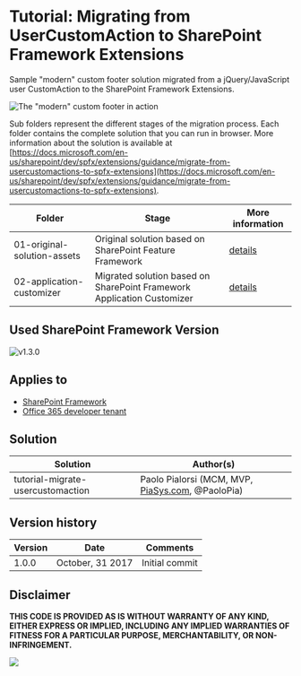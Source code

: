 # Tutorial: Migrating from UserCustomAction to SharePoint Framework Extensions

Sample "modern" custom footer solution migrated from a jQuery/JavaScript user CustomAction to the SharePoint Framework Extensions.

![The "modern" custom footer in action](../images/spfx-react-custom-footer-output.png)

Sub folders represent the different stages of the migration process. Each folder contains the complete solution that you can run in browser. More information about the solution is available at [https://docs.microsoft.com/en-us/sharepoint/dev/spfx/extensions/guidance/migrate-from-usercustomactions-to-spfx-extensions](https://docs.microsoft.com/en-us/sharepoint/dev/spfx/extensions/guidance/migrate-from-usercustomactions-to-spfx-extensions).

| Folder | Stage | More information
| ------------- | ------------- | ------------- |
| 01-original-solution-assets | Original solution based on SharePoint Feature Framework | [details](https://docs.microsoft.com/en-us/sharepoint/dev/spfx/extensions/guidance/migrate-from-usercustomactions-to-spfx-extensions)
| 02-application-customizer | Migrated solution based on SharePoint Framework Application Customizer | [details](https://docs.microsoft.com/en-us/sharepoint/dev/spfx/extensions/guidance/migrate-from-usercustomactions-to-spfx-extensions)

## Used SharePoint Framework Version
![v1.3.0](https://img.shields.io/badge/SPFx-v1.3.0-green.svg)

## Applies to

* [SharePoint Framework](http://dev.office.com/sharepoint/docs/spfx/sharepoint-framework-overview)
* [Office 365 developer tenant](http://dev.office.com/sharepoint/docs/spfx/set-up-your-developer-tenant)

## Solution

| Solution  | Author(s) |
| ------------- | ------------- |
| tutorial-migrate-usercustomaction  | Paolo Pialorsi (MCM, MVP, [PiaSys.com](https://piasys.com), @PaoloPia)

## Version history

| Version  | Date | Comments |
| ------------- | ------------- | ------------- |
| 1.0.0  | October, 31 2017   | Initial commit |

## Disclaimer

**THIS CODE IS PROVIDED AS IS WITHOUT WARRANTY OF ANY KIND, EITHER EXPRESS OR IMPLIED, INCLUDING ANY IMPLIED WARRANTIES OF FITNESS FOR A PARTICULAR PURPOSE, MERCHANTABILITY, OR NON-INFRINGEMENT.**

<img src="https://telemetry.sharepointpnp.com/sp-dev-fx-extensions/tutorial-migrate-usercustomaction" />